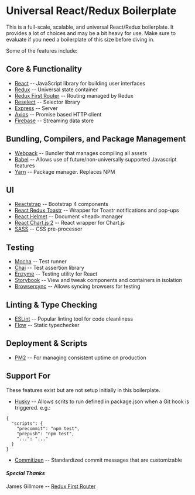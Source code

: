 # Universal React/Redux Boilerplate

This is a full-scale, scalable, and universal React/Redux boilerplate. It provides a lot of choices and may be a bit heavy for use. Make sure to evaluate if you need a boilerplate of this size before diving in.

Some of the features include:

Core & Functionality
--------------------
* [React](https://github.com/facebook/react) -- JavaScript library for building user interfaces
* [Redux](https://github.com/reactjs/redux) -- Universal state container
* [Redux First Router](https://github.com/faceyspacey/redux-first-router) -- Routing managed by Redux
* [Reselect](https://github.com/reactjs/reselect) -- Selector library
* [Express](https://github.com/expressjs/express) -- Server
* [Axios](https://github.com/mzabriskie/axios) -- Promise based HTTP client
* [Firebase](https://github.com/firebase/firebase-js-sdk) -- Streaming data store

Bundling, Compilers, and Package Management
------------------------
* [Webpack](https://github.com/webpack/webpack) -- Bundler that manages compiling all assets
* [Babel](https://github.com/babel/babel) -- Allows use of future/non-universally supported Javascript features
* [Yarn](https://github.com/yarnpkg/yarn) -- Package manager. Replaces NPM

UI
--
* [Reactstrap](https://github.com/reactstrap/reactstrap) -- Bootstrap 4 components
* [React Redux Toastr](https://github.com/diegoddox/react-redux-toastr) -- Wrapper for Toastr notifications and pop-ups
* [React Helmet](https://github.com/nfl/react-helmet) -- Document \<head> manager
* [React Chart.js 2](https://github.com/jerairrest/react-chartjs-2) -- React wrapper for Chart.js
* [SASS](https://github.com/sass/sass) -- CSS pre-processor

Testing
-------
* [Mocha](https://github.com/mochajs/mocha) -- Test runner
* [Chai](https://github.com/chaijs/chai) -- Test assertion library
* [Enzyme](https://github.com/airbnb/enzyme) -- Testing utility for React
* [Storybook](https://github.com/storybooks/storybook) -- View and tweak components and containers in isolation
* [Browsersync](https://github.com/BrowserSync/browser-sync) -- Allows syncing browsers for testing

Linting & Type Checking
-------
* [ESLint](https://github.com/eslint/eslint) -- Popular linting tool for code cleanliness
* [Flow](https://github.com/facebook/flow) -- Static typechecker

Deployment & Scripts
--------------------
* [PM2](https://github.com/Unitech/pm2) -- For managing consistent uptime on production

Support For
-----------
These features exist but are not setup initially in this boilerplate.

* [Husky](https://github.com/typicode/husky) -- Allows scrits to run defined in package.json when a Git hook is triggered. e.g.:

```$javascript
{
  "scripts": {
    "precommit": "npm test",
    "prepush": "npm test",
    "...": "..."
  }
}
```

* [Commitizen](https://github.com/commitizen/cz-cli) -- Standardized commit messages that are customizable

#### *Special Thanks*

James Gillmore -- [Redux First Router](https://github.com/faceyspacey/redux-first-router)

